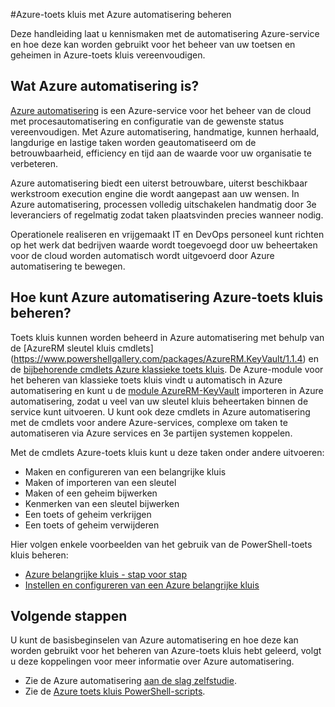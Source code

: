 <properties
    pageTitle="Azure-toets kluis met Azure automatisering beheren | Microsoft Azure"
    description="Meer informatie over hoe de automatisering Azure-service kan worden gebruikt voor het beheren van Azure-toets kluis."
    services="Key-Vault, automation"
    documentationCenter=""
    authors="mgoedtel"
    manager="jwhit"
    editor=""/>

<tags
    ms.service="key-vault"
    ms.workload="identity"
    ms.tgt_pltfrm="na"
    ms.devlang="na"
    ms.topic="article"
    ms.date="07/29/2016"
    ms.author="magoedte;csand"/>

#<a name="managing-azure-key-vault-using-azure-automation"></a>Azure-toets kluis met Azure automatisering beheren

Deze handleiding laat u kennismaken met de automatisering Azure-service en hoe deze kan worden gebruikt voor het beheer van uw toetsen en geheimen in Azure-toets kluis vereenvoudigen.

## <a name="what-is-azure-automation"></a>Wat Azure automatisering is?

[Azure automatisering](../automation/automation-intro.md) is een Azure-service voor het beheer van de cloud met procesautomatisering en configuratie van de gewenste status vereenvoudigen. Met Azure automatisering, handmatige, kunnen herhaald, langdurige en lastige taken worden geautomatiseerd om de betrouwbaarheid, efficiency en tijd aan de waarde voor uw organisatie te verbeteren.

Azure automatisering biedt een uiterst betrouwbare, uiterst beschikbaar werkstroom execution engine die wordt aangepast aan uw wensen. In Azure automatisering, processen volledig uitschakelen handmatig door 3e leveranciers of regelmatig zodat taken plaatsvinden precies wanneer nodig.

Operationele realiseren en vrijgemaakt IT en DevOps personeel kunt richten op het werk dat bedrijven waarde wordt toegevoegd door uw beheertaken voor de cloud worden automatisch wordt uitgevoerd door Azure automatisering te bewegen.


## <a name="how-can-azure-automation-help-manage-azure-key-vault"></a>Hoe kunt Azure automatisering Azure-toets kluis beheren?

Toets kluis kunnen worden beheerd in Azure automatisering met behulp van de [AzureRM sleutel kluis cmdlets] (https://www.powershellgallery.com/packages/AzureRM.KeyVault/1.1.4) en de [bijbehorende cmdlets Azure klassieke toets kluis](https://msdn.microsoft.com/library/azure/dn868052.aspx). De Azure-module voor het beheren van klassieke toets kluis vindt u automatisch in Azure automatisering en kunt u de [module AzureRM-KeyVault](https://www.powershellgallery.com/packages/AzureRM.KeyVault/1.1.4) importeren in Azure automatisering, zodat u veel van uw sleutel kluis beheertaken binnen de service kunt uitvoeren. U kunt ook deze cmdlets in Azure automatisering met de cmdlets voor andere Azure-services, complexe om taken te automatiseren via Azure services en 3e partijen systemen koppelen.

Met de cmdlets Azure-toets kluis kunt u deze taken onder andere uitvoeren: 

- Maken en configureren van een belangrijke kluis
- Maken of importeren van een sleutel
- Maken of een geheim bijwerken
- Kenmerken van een sleutel bijwerken
- Een toets of geheim verkrijgen
- Een toets of geheim verwijderen

Hier volgen enkele voorbeelden van het gebruik van de PowerShell-toets kluis beheren:  

* [Azure belangrijke kluis - stap voor stap](https://blogs.technet.microsoft.com/kv/2015/06/02/azure-key-vault-step-by-step)
* [Instellen en configureren van een Azure belangrijke kluis](https://www.simple-talk.com/cloud/platform-as-a-service/setting-up-and-configuring-an-azure-key-vault)


## <a name="next-steps"></a>Volgende stappen

U kunt de basisbeginselen van Azure automatisering en hoe deze kan worden gebruikt voor het beheren van Azure-toets kluis hebt geleerd, volgt u deze koppelingen voor meer informatie over Azure automatisering.

* Zie de Azure automatisering [aan de slag zelfstudie](../automation/automation-first-runbook-graphical.md).
* Zie de [Azure toets kluis PowerShell-scripts](https://gallery.technet.microsoft.com/scriptcenter/site/search?query=azure%20key%20vault&f%5B0%5D.Value=azure%20key%20vault&f%5B0%5D.Type=SearchText&ac=5).
